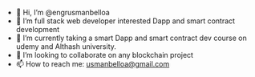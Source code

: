 - 👋 Hi, I’m @engrusmanbelloa
- 👀 I’m full stack web developer interested Dapp and smart contract development 
- 🌱 I’m currently taking a smart Dapp and smart contract dev course on udemy and Althash university.
- 💞️ I’m looking to collaborate on any blockchain project
- 📫 How to reach me: usmanbelloa@gmail.com

<!---
engrusmanbelloa/engrusmanbelloa is a ✨ special ✨ repository because its `README.md` (this file) appears on your GitHub profile.
You can click the Preview link to take a look at your changes.
--->
